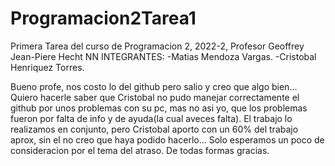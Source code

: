 # Programacion2Tarea1
Primera Tarea del curso de Programacion 2, 2022-2, Profesor Geoffrey Jean-Piere Hecht NN
INTEGRANTES: 
-Matias Mendoza Vargas.
-Cristobal Henriquez Torres.

Bueno profe, nos costo lo del github pero salio y creo que algo bien... Quiero hacerle saber que Cristobal no pudo manejar correctamente el github por unos problemas con su pc, mas no asi yo, que los problemas fueron por falta de info y de ayuda(la cual aveces falta). El trabajo lo realizamos en conjunto, pero Cristobal aporto con un 60% del trabajo aprox, sin el no creo que haya podido hacerlo... Solo esperamos un poco de consideracion por el tema del atraso. De todas formas gracias.
